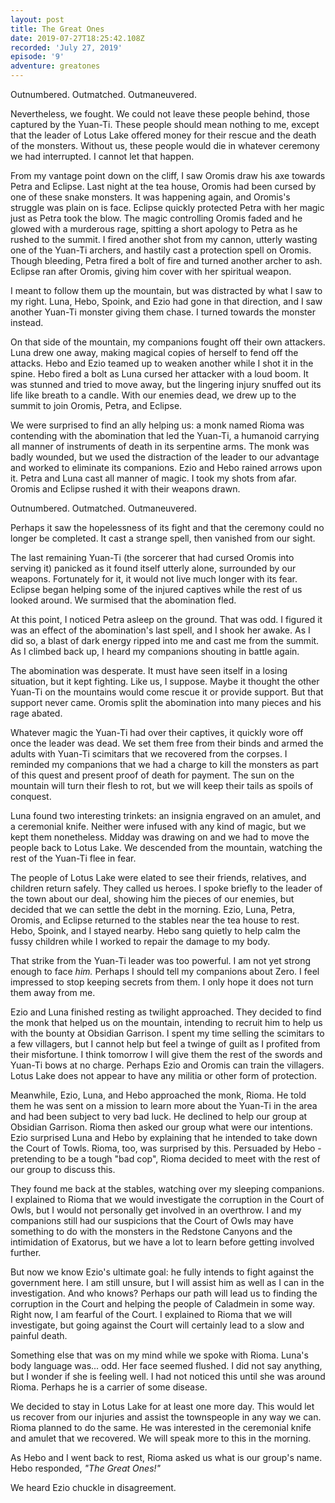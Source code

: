 ```yaml
---
layout: post
title: The Great Ones
date: 2019-07-27T18:25:42.108Z
recorded: 'July 27, 2019'
episode: '9'
adventure: greatones
---
```

Outnumbered. Outmatched. Outmaneuvered.

Nevertheless, we fought. We could not leave these people behind, those captured by the Yuan-Ti. These people should mean nothing to me, except that the leader of Lotus Lake offered money for their rescue and the death of the monsters. Without us, these people would die in whatever ceremony we had interrupted. I cannot let that happen.

From my vantage point down on the cliff, I saw Oromis draw his axe towards Petra and Eclipse. Last night at the tea house, Oromis had been cursed by one of these snake monsters. It was happening again, and Oromis's struggle was plain on is face. Eclipse quickly protected Petra with her magic just as Petra took the blow. The magic controlling Oromis faded and he glowed with a murderous rage, spitting a short apology to Petra as he rushed to the summit. I fired another shot from my cannon, utterly wasting one of the Yuan-Ti archers, and hastily cast a protection spell on Oromis. Though bleeding, Petra fired a bolt of fire and turned another archer to ash. Eclipse ran after Oromis, giving him cover with her spiritual weapon.

I meant to follow them up the mountain, but was distracted by what I saw to my right. Luna, Hebo, Spoink, and Ezio had gone in that direction, and I saw another Yuan-Ti monster giving them chase. I turned towards the monster instead.

On that side of the mountain, my companions fought off their own attackers. Luna drew one away, making magical copies of herself to fend off the attacks. Hebo and Ezio teamed up to weaken another while I shot it in the spine. Hebo fired a bolt as Luna cursed her attacker with a loud boom. It was stunned and tried to move away, but the lingering injury snuffed out its life like breath to a candle. With our enemies dead, we drew up to the summit to join Oromis, Petra, and Eclipse.

We were surprised to find an ally helping us: a monk named Rioma was contending with the abomination that led the Yuan-Ti, a humanoid carrying all manner of instruments of death in its serpentine arms. The monk was badly wounded, but we used the distraction of the leader to our advantage and worked to eliminate its companions. Ezio and Hebo rained arrows upon it. Petra and Luna cast all manner of magic. I took my shots from afar. Oromis and Eclipse rushed it with their weapons drawn.

Outnumbered. Outmatched. Outmaneuvered.

Perhaps it saw the hopelessness of its fight and that the ceremony could no longer be completed. It cast a strange spell, then vanished from our sight.

The last remaining Yuan-Ti (the sorcerer that had cursed Oromis into serving it) panicked as it found itself utterly alone, surrounded by our weapons. Fortunately for it, it would not live much longer with its fear. Eclipse began helping some of the injured captives while the rest of us looked around. We surmised that the abomination fled.

At this point, I noticed Petra asleep on the ground. That was odd. I figured it was an effect of the abomination's last spell, and I shook her awake. As I did so, a blast of dark energy ripped into me and cast me from the summit. As I climbed back up, I heard my companions shouting in battle again.

The abomination was desperate. It must have seen itself in a losing situation, but it kept fighting. Like us, I suppose. Maybe it thought the other Yuan-Ti on the mountains would come rescue it or provide support. But that support never came. Oromis split the abomination into many pieces and his rage abated.

Whatever magic the Yuan-Ti had over their captives, it quickly wore off once the leader was dead. We set them free from their binds and armed the adults with Yuan-Ti scimitars that we recovered from the corpses. I reminded my companions that we had a charge to kill the monsters as part of this quest and present proof of death for payment. The sun on the mountain will turn their flesh to rot, but we will keep their tails as spoils of conquest.

Luna found two interesting trinkets: an insignia engraved on an amulet, and a ceremonial knife. Neither were infused with any kind of magic, but we kept them nonetheless. Midday was drawing on and we had to move the people back to Lotus Lake. We descended from the mountain, watching the rest of the Yuan-Ti flee in fear.

The people of Lotus Lake were elated to see their friends, relatives, and children return safely. They called us heroes. I spoke briefly to the leader of the town about our deal, showing him the pieces of our enemies, but decided that we can settle the debt in the morning. Ezio, Luna, Petra, Oromis, and Eclipse returned to the stables near the tea house to rest. Hebo, Spoink, and I stayed nearby. Hebo sang quietly to help calm the fussy children while I worked to repair the damage to my body.

That strike from the Yuan-Ti leader was too powerful. I am not yet strong enough to face _him._ Perhaps I should tell my companions about Zero. I feel impressed to stop keeping secrets from them. I only hope it does not turn them away from me.

Ezio and Luna finished resting as twilight approached. They decided to find the monk that helped us on the mountain, intending to recruit him to help us with the bounty at Obsidian Garrison. I spent my time selling the scimitars to a few villagers, but I cannot help but feel a twinge of guilt as I profited from their misfortune. I think tomorrow I will give them the rest of the swords and Yuan-Ti bows at no charge. Perhaps Ezio and Oromis can train the villagers. Lotus Lake does not appear to have any militia or other form of protection.

Meanwhile, Ezio, Luna, and Hebo approached the monk, Rioma. He told them he was sent on a mission to learn more about the Yuan-Ti in the area and had been subject to very bad luck. He declined to help our group at Obsidian Garrison. Rioma then asked our group what were our intentions. Ezio surprised Luna and Hebo by explaining that he intended to take down the Court of Towls. Rioma, too, was surprised by this. Persuaded by Hebo - pretending to be a tough "bad cop", Rioma decided to meet with the rest of our group to discuss this.

They found me back at the stables, watching over my sleeping companions. I explained to Rioma that we would investigate the corruption in the Court of Owls, but I would not personally get involved in an overthrow. I and my companions still had our suspicions that the Court of Owls may have something to do with the monsters in the Redstone Canyons and the intimidation of Exatorus, but we have a lot to learn before getting involved further. 

But now we know Ezio's ultimate goal: he fully intends to fight against the government here. I am still unsure, but I will assist him as well as I can in the investigation. And who knows? Perhaps our path will lead us to finding the corruption in the Court and helping the people of Caladmein in some way. Right now, I am fearful of the Court. I explained to Rioma that we will investigate, but going against the Court will certainly lead to a slow and painful death.

Something else that was on my mind while we spoke with Rioma. Luna's body language was... odd. Her face seemed flushed. I did not say anything, but I wonder if she is feeling well. I had not noticed this until she was around Rioma. Perhaps he is a carrier of some disease.

We decided to stay in Lotus Lake for at least one more day. This would let us recover from our injuries and assist the townspeople in any way we can. Rioma planned to do the same. He was interested in the ceremonial knife and amulet that we recovered. We will speak more to this in the morning.

As Hebo and I went back to rest, Rioma asked us what is our group's name. Hebo responded, _"The Great Ones!"_

We heard Ezio chuckle in disagreement.
